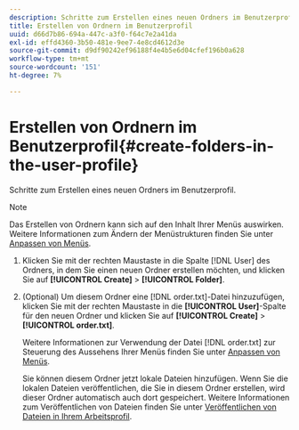 ```yaml
---
description: Schritte zum Erstellen eines neuen Ordners im Benutzerprofil.
title: Erstellen von Ordnern im Benutzerprofil
uuid: d66d7b86-694a-447c-a3f0-f64c7e2a41da
exl-id: effd4360-3b50-481e-9ee7-4e8cd4612d3e
source-git-commit: d9df90242ef96188f4e4b5e6d04cfef196b0a628
workflow-type: tm+mt
source-wordcount: '151'
ht-degree: 7%

---
```


# Erstellen von Ordnern im Benutzerprofil{#create-folders-in-the-user-profile}

Schritte zum Erstellen eines neuen Ordners im Benutzerprofil.

>[!NOTE]
>
>Das Erstellen von Ordnern kann sich auf den Inhalt Ihrer Menüs auswirken. Weitere Informationen zum Ändern der Menüstrukturen finden Sie unter [Anpassen von Menüs](../../../../home/c-get-started/c-intf-anlys-ftrs/c-ctm-menus/c-ctm-menus.md#concept-93d4c09cb7f34cd293b7b64fba1cf894).

1. Klicken Sie mit der rechten Maustaste in die Spalte [!DNL User] des Ordners, in dem Sie einen neuen Ordner erstellen möchten, und klicken Sie auf **[!UICONTROL Create]** > **[!UICONTROL Folder]**.
1. (Optional) Um diesem Ordner eine [!DNL order.txt]-Datei hinzuzufügen, klicken Sie mit der rechten Maustaste in die **[!UICONTROL User]**-Spalte für den neuen Ordner und klicken Sie auf **[!UICONTROL Create]** > **[!UICONTROL order.txt]**.

   Weitere Informationen zur Verwendung der Datei [!DNL order.txt] zur Steuerung des Aussehens Ihrer Menüs finden Sie unter [Anpassen von Menüs](../../../../home/c-get-started/c-intf-anlys-ftrs/c-ctm-menus/c-ctm-menus.md#concept-93d4c09cb7f34cd293b7b64fba1cf894).

   Sie können diesem Ordner jetzt lokale Dateien hinzufügen. Wenn Sie die lokalen Dateien veröffentlichen, die Sie in diesem Ordner erstellen, wird dieser Ordner automatisch auch dort gespeichert. Weitere Informationen zum Veröffentlichen von Dateien finden Sie unter [Veröffentlichen von Dateien in Ihrem Arbeitsprofil](../../../../home/c-get-started/c-admin-intrf/c-prof-mgr/t-pub-files-wkg-prof.md#task-a0106e010c834d16bd60eef4721b6af9).
